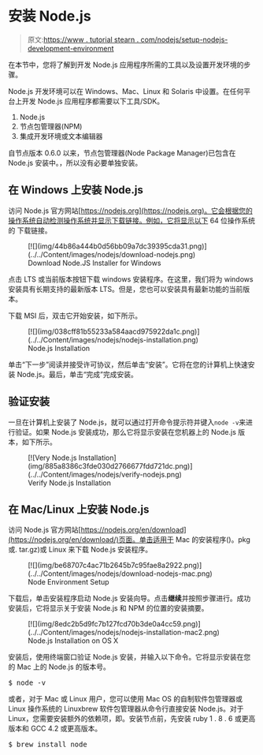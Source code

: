 # 安装 Node.js

> 原文:[https://www . tutorial stearn . com/nodejs/setup-nodejs-development-environment](https://www.tutorialsteacher.com/nodejs/setup-nodejs-development-environment)

在本节中，您将了解到开发 Node.js 应用程序所需的工具以及设置开发环境的步骤。

Node.js 开发环境可以在 Windows、Mac、Linux 和 Solaris 中设置。在任何平台上开发 Node.js 应用程序都需要以下工具/SDK。

1.  Node.js
2.  节点包管理器(NPM)
3.  集成开发环境或文本编辑器

自节点版本 0.6.0 以来，节点包管理器(Node Package Manager)已包含在 Node.js 安装中。，所以没有必要单独安装。

## 在 Windows 上安装 Node.js

访问 Node.js 官方网站[https://nodejs.org](https://nodejs.org)。它会根据您的操作系统自动检测操作系统并显示下载链接。例如，它将显示以下 64 位操作系统的 下载链接。

<figure>[![](img/44b86a444b0d56bb09a7dc39395cda31.png)](../../Content/images/nodejs/download-nodejs.png) 

<figcaption>Download Node.JS Installer for Windows</figcaption>

</figure>

点击 LTS 或当前版本按钮下载 windows 安装程序。在这里，我们将为 windows 安装具有长期支持的最新版本 LTS。但是，您也可以安装具有最新功能的当前版本。

下载 MSI 后，双击它开始安装，如下所示。

<figure>[![](img/038cff81b55233a584aacd975922da1c.png)](../../Content/images/nodejs/nodejs-installation.png) 

<figcaption>Node.js Installation</figcaption>

</figure>

单击“下一步”阅读并接受许可协议，然后单击“安装”。它将在您的计算机上快速安装 Node.js。最后，单击“完成”完成安装。

## 验证安装

一旦在计算机上安装了 Node.js，就可以通过打开命令提示符并键入`node -v`来进行验证。如果 Node.js 安装成功，那么它将显示安装在您机器上的 Node.js 版本，如下所示。

<figure>[![Very Node.js Installation](img/885a8386c3fde030d2766677fdd721dc.png)](../../Content/images/nodejs/verify-nodejs.png) 

<figcaption>Verify Node.js Installation</figcaption>

</figure>

## 在 Mac/Linux 上安装 Node.js

访问 Node.js 官方网站[https://nodejs.org/en/download](https://nodejs.org/en/download/)页面。单击适用于 Mac 的安装程序()。pkg 或. tar.gz)或 Linux 来下载 Node.js 安装程序。

<figure>[![](img/be68707c4ac71b2645b7c95fae8a2922.png)](../../Content/images/nodejs/download-nodejs-mac.png) 

<figcaption>Node Environment Setup</figcaption>

</figure>

下载后，单击安装程序启动 Node.js 安装向导。点击**继续**并按照步骤进行。成功安装后，它将显示关于安装 Node.js 和 NPM 的位置的安装摘要。

<figure>[![](img/8edc2b5d9fc7b127fcd70b3de0a4cc59.png)](../../Content/images/nodejs/nodejs-installation-mac2.png) 

<figcaption>Node.js Installation on OS X</figcaption>

</figure>

安装后，使用终端窗口验证 Node.js 安装，并输入以下命令。它将显示安装在您的 Mac 上的 Node.js 的版本号。

<samp>$ node -v</samp>

或者，对于 Mac 或 Linux 用户，您可以使用 Mac OS 的自制软件包管理器或 Linux 操作系统的 Linuxbrew 软件包管理器从命令行直接安装 Node.js。对于 Linux，您需要安装额外的依赖项，即。安装节点前，先安装 ruby 1 . 8 . 6 或更高版本和 GCC 4.2 或更高版本。

<samp>$ brew install node</samp>